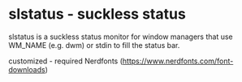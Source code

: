 slstatus - suckless status
==========================
slstatus is a suckless status monitor for window managers that use WM_NAME
(e.g. dwm) or stdin to fill the status bar.

customized -
required Nerdfonts (https://www.nerdfonts.com/font-downloads)
